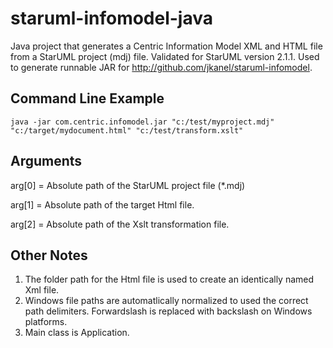 # staruml-infomodel-java
Java project that generates a Centric Information Model XML and HTML file from a StarUML project (mdj) file. Validated for StarUML version 2.1.1.  Used to generate runnable JAR for http://github.com/jkanel/staruml-infomodel.

## Command Line Example
```java -jar com.centric.infomodel.jar "c:/test/myproject.mdj" "c:/target/mydocument.html" "c:/test/transform.xslt"```


## Arguments
arg[0] = Absolute path of the StarUML project file (*.mdj)

arg[1] = Absolute path of the target Html file.

arg[2] = Absolute path of the Xslt transformation file.

## Other Notes
1. The folder path for the Html file is used to create an identically named Xml file.
2. Windows file paths are automatlically normalized to used the correct path delimiters.  Forwardslash is replaced with backslash on Windows platforms.
3. Main class is Application.
